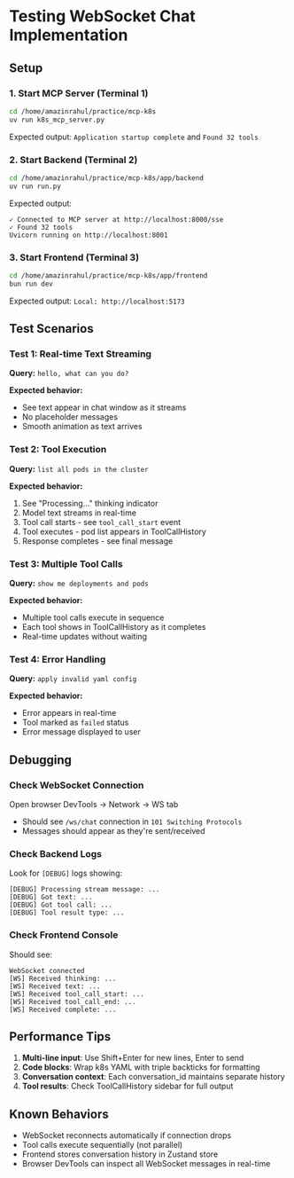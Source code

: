 # Testing WebSocket Chat Implementation

## Setup

### 1. Start MCP Server (Terminal 1)
```bash
cd /home/amazinrahul/practice/mcp-k8s
uv run k8s_mcp_server.py
```
Expected output: `Application startup complete` and `Found 32 tools`

### 2. Start Backend (Terminal 2)
```bash
cd /home/amazinrahul/practice/mcp-k8s/app/backend
uv run run.py
```
Expected output: 
```
✓ Connected to MCP server at http://localhost:8000/sse
✓ Found 32 tools
Uvicorn running on http://localhost:8001
```

### 3. Start Frontend (Terminal 3)
```bash
cd /home/amazinrahul/practice/mcp-k8s/app/frontend
bun run dev
```
Expected output: `Local: http://localhost:5173`

## Test Scenarios

### Test 1: Real-time Text Streaming
**Query:** `hello, what can you do?`

**Expected behavior:**
- See text appear in chat window as it streams
- No placeholder messages
- Smooth animation as text arrives

### Test 2: Tool Execution
**Query:** `list all pods in the cluster`

**Expected behavior:**
1. See "Processing..." thinking indicator
2. Model text streams in real-time
3. Tool call starts - see `tool_call_start` event
4. Tool executes - pod list appears in ToolCallHistory
5. Response completes - see final message

### Test 3: Multiple Tool Calls
**Query:** `show me deployments and pods`

**Expected behavior:**
- Multiple tool calls execute in sequence
- Each tool shows in ToolCallHistory as it completes
- Real-time updates without waiting

### Test 4: Error Handling
**Query:** `apply invalid yaml config`

**Expected behavior:**
- Error appears in real-time
- Tool marked as `failed` status
- Error message displayed to user

## Debugging

### Check WebSocket Connection
Open browser DevTools → Network → WS tab
- Should see `/ws/chat` connection in `101 Switching Protocols`
- Messages should appear as they're sent/received

### Check Backend Logs
Look for `[DEBUG]` logs showing:
```
[DEBUG] Processing stream message: ...
[DEBUG] Got text: ...
[DEBUG] Got tool call: ...
[DEBUG] Tool result type: ...
```

### Check Frontend Console
Should see:
```
WebSocket connected
[WS] Received thinking: ...
[WS] Received text: ...
[WS] Received tool_call_start: ...
[WS] Received tool_call_end: ...
[WS] Received complete: ...
```

## Performance Tips

1. **Multi-line input**: Use Shift+Enter for new lines, Enter to send
2. **Code blocks**: Wrap k8s YAML with triple backticks for formatting
3. **Conversation context**: Each conversation_id maintains separate history
4. **Tool results**: Check ToolCallHistory sidebar for full output

## Known Behaviors

- WebSocket reconnects automatically if connection drops
- Tool calls execute sequentially (not parallel)
- Frontend stores conversation history in Zustand store
- Browser DevTools can inspect all WebSocket messages in real-time
